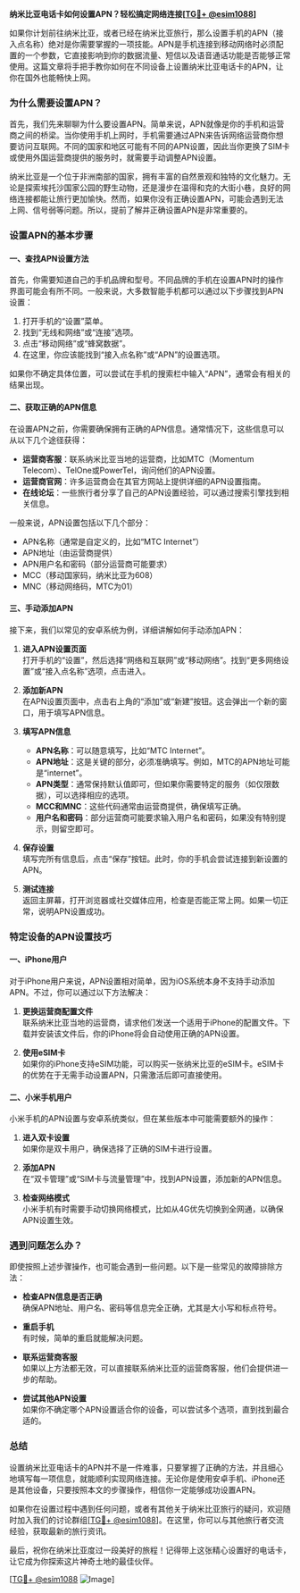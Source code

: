 **纳米比亚电话卡如何设置APN？轻松搞定网络连接[[TG💪+ @esim1088](https://t.me/s/esim1088)]**

如果你计划前往纳米比亚，或者已经在纳米比亚旅行，那么设置手机的APN（接入点名称）绝对是你需要掌握的一项技能。APN是手机连接到移动网络时必须配置的一个参数，它直接影响到你的数据流量、短信以及语音通话功能是否能够正常使用。这篇文章将手把手教你如何在不同设备上设置纳米比亚电话卡的APN，让你在国外也能畅快上网。

### 为什么需要设置APN？

首先，我们先来聊聊为什么要设置APN。简单来说，APN就像是你的手机和运营商之间的桥梁。当你使用手机上网时，手机需要通过APN来告诉网络运营商你想要访问互联网。不同的国家和地区可能有不同的APN设置，因此当你更换了SIM卡或使用外国运营商提供的服务时，就需要手动调整APN设置。

纳米比亚是一个位于非洲南部的国家，拥有丰富的自然景观和独特的文化魅力。无论是探索埃托沙国家公园的野生动物，还是漫步在温得和克的大街小巷，良好的网络连接都能让旅行更加愉快。然而，如果你没有正确设置APN，可能会遇到无法上网、信号弱等问题。所以，提前了解并正确设置APN是非常重要的。

### 设置APN的基本步骤

#### 一、查找APN设置方法

首先，你需要知道自己的手机品牌和型号。不同品牌的手机在设置APN时的操作界面可能会有所不同。一般来说，大多数智能手机都可以通过以下步骤找到APN设置：

1. 打开手机的“设置”菜单。
2. 找到“无线和网络”或“连接”选项。
3. 点击“移动网络”或“蜂窝数据”。
4. 在这里，你应该能找到“接入点名称”或“APN”的设置选项。

如果你不确定具体位置，可以尝试在手机的搜索栏中输入“APN”，通常会有相关的结果出现。

#### 二、获取正确的APN信息

在设置APN之前，你需要确保拥有正确的APN信息。通常情况下，这些信息可以从以下几个途径获得：

- **运营商客服**：联系纳米比亚当地的运营商，比如MTC（Momentum Telecom）、TelOne或PowerTel，询问他们的APN设置。
- **运营商官网**：许多运营商会在其官方网站上提供详细的APN设置指南。
- **在线论坛**：一些旅行者分享了自己的APN设置经验，可以通过搜索引擎找到相关信息。

一般来说，APN设置包括以下几个部分：
- APN名称（通常是自定义的，比如“MTC Internet”）
- APN地址（由运营商提供）
- APN用户名和密码（部分运营商可能要求）
- MCC（移动国家码，纳米比亚为608）
- MNC（移动网络码，MTC为01）

#### 三、手动添加APN

接下来，我们以常见的安卓系统为例，详细讲解如何手动添加APN：

1. **进入APN设置页面**  
   打开手机的“设置”，然后选择“网络和互联网”或“移动网络”。找到“更多网络设置”或“接入点名称”选项，点击进入。

2. **添加新APN**  
   在APN设置页面中，点击右上角的“添加”或“新建”按钮。这会弹出一个新的窗口，用于填写APN信息。

3. **填写APN信息**  
   - **APN名称**：可以随意填写，比如“MTC Internet”。
   - **APN地址**：这是关键的部分，必须准确填写。例如，MTC的APN地址可能是“internet”。
   - **APN类型**：通常保持默认值即可，但如果你需要特定的服务（如仅限数据），可以选择相应的选项。
   - **MCC和MNC**：这些代码通常由运营商提供，确保填写正确。
   - **用户名和密码**：部分运营商可能要求输入用户名和密码，如果没有特别提示，则留空即可。

4. **保存设置**  
   填写完所有信息后，点击“保存”按钮。此时，你的手机会尝试连接到新设置的APN。

5. **测试连接**  
   返回主屏幕，打开浏览器或社交媒体应用，检查是否能正常上网。如果一切正常，说明APN设置成功。

### 特定设备的APN设置技巧

#### 一、iPhone用户

对于iPhone用户来说，APN设置相对简单，因为iOS系统本身不支持手动添加APN。不过，你可以通过以下方法解决：

1. **更换运营商配置文件**  
   联系纳米比亚当地的运营商，请求他们发送一个适用于iPhone的配置文件。下载并安装该文件后，你的iPhone将会自动使用正确的APN设置。

2. **使用eSIM卡**  
   如果你的iPhone支持eSIM功能，可以购买一张纳米比亚的eSIM卡。eSIM卡的优势在于无需手动设置APN，只需激活后即可直接使用。

#### 二、小米手机用户

小米手机的APN设置与安卓系统类似，但在某些版本中可能需要额外的操作：

1. **进入双卡设置**  
   如果你是双卡用户，确保选择了正确的SIM卡进行设置。

2. **添加APN**  
   在“双卡管理”或“SIM卡与流量管理”中，找到APN设置，添加新的APN信息。

3. **检查网络模式**  
   小米手机有时需要手动切换网络模式，比如从4G优先切换到全网通，以确保APN设置生效。

### 遇到问题怎么办？

即使按照上述步骤操作，也可能会遇到一些问题。以下是一些常见的故障排除方法：

- **检查APN信息是否正确**  
  确保APN地址、用户名、密码等信息完全正确，尤其是大小写和标点符号。

- **重启手机**  
  有时候，简单的重启就能解决问题。

- **联系运营商客服**  
  如果以上方法都无效，可以直接联系纳米比亚的运营商客服，他们会提供进一步的帮助。

- **尝试其他APN设置**  
  如果你不确定哪个APN设置适合你的设备，可以尝试多个选项，直到找到最合适的。

### 总结

设置纳米比亚电话卡的APN并不是一件难事，只要掌握了正确的方法，并且细心地填写每一项信息，就能顺利实现网络连接。无论你是使用安卓手机、iPhone还是其他设备，只要按照本文的步骤操作，相信你一定能够成功设置APN。

如果你在设置过程中遇到任何问题，或者有其他关于纳米比亚旅行的疑问，欢迎随时加入我们的讨论群组[[TG💪+ @esim1088](https://t.me/s/esim1088)]。在这里，你可以与其他旅行者交流经验，获取最新的旅行资讯。

最后，祝你在纳米比亚度过一段美好的旅程！记得带上这张精心设置好的电话卡，让它成为你探索这片神奇土地的最佳伙伴。

[[TG💪+ @esim1088](https://t.me/s/esim1088) ![Image](https://i.postimg.cc/4NQfJmqS/Snipaste-2025-05-13-00-14-12.png)]